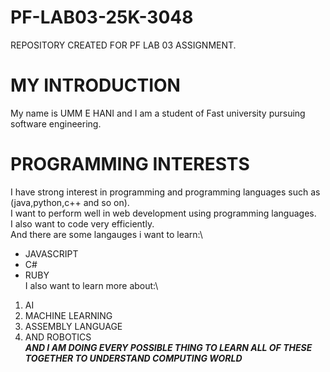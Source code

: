 # PF-LAB03-25K-3048
REPOSITORY CREATED FOR PF LAB 03 ASSIGNMENT.
# MY INTRODUCTION
My name is UMM E HANI and I am a student of Fast university pursuing software engineering.
# PROGRAMMING INTERESTS
I have strong interest in programming and programming languages such as (java,python,c++ and so on).\
I want to perform well in web development using programming languages.\
I also want to code very efficiently.\
And there are some langauges i want to learn:\
* JAVASCRIPT
* C#
* RUBY\
I also want to learn more about:\
1. AI
2. MACHINE LEARNING
3. ASSEMBLY LANGUAGE
4. AND ROBOTICS\
***AND I AM DOING EVERY POSSIBLE THING TO LEARN ALL OF THESE TOGETHER TO UNDERSTAND COMPUTING WORLD***
